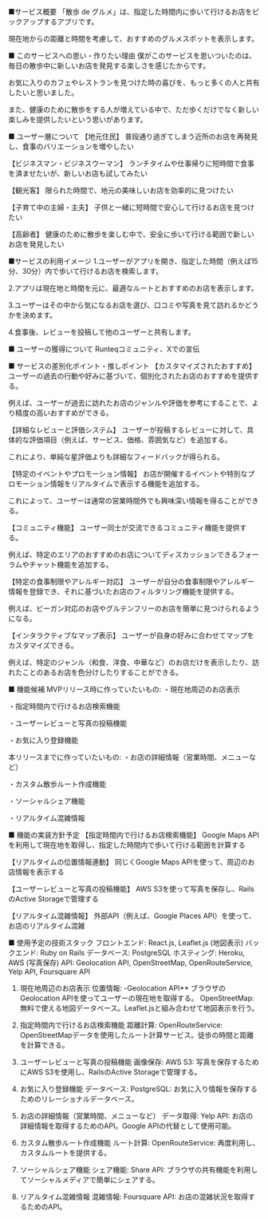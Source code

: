 ■サービス概要 
「散歩 de グルメ」は、指定した時間内に歩いて行けるお店をピックアップするアプリです。

現在地からの距離と時間を考慮して、おすすめのグルメスポットを表示します。

■ このサービスへの思い・作りたい理由
僕がこのサービスを思いついたのは、毎日の散歩中に新しいお店を発見する楽しさを感じたからです。

お気に入りのカフェやレストランを見つけた時の喜びを、もっと多くの人と共有したいと思いました。

また、健康のために散歩をする人が増えている中で、ただ歩くだけでなく新しい楽しみを提供したいという思いがあります。

■ ユーザー層について 
【地元住民】 普段通り過ぎてしまう近所のお店を再発見し、食事のバリエーションを増やしたい

【ビジネスマン・ビジネスウーマン】 ランチタイムや仕事帰りに短時間で食事を済ませたいが、新しいお店も試してみたい

【観光客】 限られた時間で、地元の美味しいお店を効率的に見つけたい

【子育て中の主婦・主夫】 子供と一緒に短時間で安心して行けるお店を見つけたい

【高齢者】 健康のために散歩を楽しむ中で、安全に歩いて行ける範囲で新しいお店を発見したい

■サービスの利用イメージ
1.ユーザーがアプリを開き、指定した時間（例えば15分、30分）内で歩いて行けるお店を検索します。

2.アプリは現在地と時間を元に、最適なルートとおすすめのお店を表示します。

3.ユーザーはその中から気になるお店を選び、口コミや写真を見て訪れるかどうかを決めます。

4.食事後、レビューを投稿して他のユーザーと共有します。

■ ユーザーの獲得について Runteqコミュニティ、Xでの宣伝

■ サービスの差別化ポイント・推しポイント 
【カスタマイズされたおすすめ】 ユーザーの過去の行動や好みに基づいて、個別化されたお店のおすすめを提供する。

例えば、ユーザーが過去に訪れたお店のジャンルや評価を参考にすることで、より精度の高いおすすめができる。

【詳細なレビューと評価システム】 ユーザーが投稿するレビューに対して、具体的な評価項目（例えば、サービス、価格、雰囲気など）を追加する。

これにより、単純な星評価よりも詳細なフィードバックが得られる。

【特定のイベントやプロモーション情報】 お店が開催するイベントや特別なプロモーション情報をリアルタイムで表示する機能を追加する。

これによって、ユーザーは通常の営業時間外でも興味深い情報を得ることができる。

【コミュニティ機能】 ユーザー同士が交流できるコミュニティ機能を提供する。

例えば、特定のエリアのおすすめのお店についてディスカッションできるフォーラムやチャット機能を追加する。

【特定の食事制限やアレルギー対応】 ユーザーが自分の食事制限やアレルギー情報を登録でき、それに基づいたお店のフィルタリング機能を提供する。

例えば、ビーガン対応のお店やグルテンフリーのお店を簡単に見つけられるようになる。

【インタラクティブなマップ表示】 ユーザーが自身の好みに合わせてマップをカスタマイズできる。

例えば、特定のジャンル（和食、洋食、中華など）のお店だけを表示したり、訪れたことのあるお店を色分けしたりすることができる。

■ 機能候補 MVPリリース時に作っていたいもの:
・現在地周辺のお店表示

・指定時間内で行けるお店検索機能

・ユーザーレビューと写真の投稿機能

・お気に入り登録機能

本リリースまでに作っていたいもの:
・お店の詳細情報（営業時間、メニューなど）

・カスタム散歩ルート作成機能

・ソーシャルシェア機能

・リアルタイム混雑情報

■ 機能の実装方針予定 
【指定時間内で行けるお店検索機能】 Google Maps APIを利用して現在地を取得し、指定した時間内で歩いて行ける範囲を計算する

【リアルタイムの位置情報連動】 同じくGoogle Maps APIを使って、周辺のお店情報を表示する

【ユーザーレビューと写真の投稿機能】 AWS S3を使って写真を保存し、RailsのActive Storageで管理する

【リアルタイム混雑情報】 外部API（例えば、Google Places API）を使って、お店のリアルタイム混雑

■ 使用予定の技術スタック 
フロントエンド: React.js, Leaflet.js (地図表示)
バックエンド: Ruby on Rails
データベース: PostgreSQL
ホスティング: Heroku, AWS (写真保存)
API: Geolocation API, OpenStreetMap, OpenRouteService, Yelp API, Foursquare API

1. 現在地周辺のお店表示
位置情報: -Geolocation API** ブラウザのGeolocation APIを使ってユーザーの現在地を取得する。
OpenStreetMap: 無料で使える地図データベース。Leaflet.jsと組み合わせて地図表示を行う。

2. 指定時間内で行けるお店検索機能
距離計算:
OpenRouteService: OpenStreetMapデータを使用したルート計算サービス。徒歩の時間と距離を計算できる。

3. ユーザーレビューと写真の投稿機能
画像保存:
AWS S3: 写真を保存するためにAWS S3を使用し、RailsのActive Storageで管理する。

4. お気に入り登録機能
データベース:
PostgreSQL: お気に入り情報を保存するためのリレーショナルデータベース。

5. お店の詳細情報（営業時間、メニューなど）
データ取得:
Yelp API: お店の詳細情報を取得するためのAPI。Google APIの代替として使用可能。

6. カスタム散歩ルート作成機能
ルート計算:
OpenRouteService: 再度利用し、カスタムルートを提供する。

7. ソーシャルシェア機能
シェア機能:
Share API: ブラウザの共有機能を利用してソーシャルメディアで簡単にシェアする。

8. リアルタイム混雑情報
混雑情報:
Foursquare API: お店の混雑状況を取得するためのAPI。